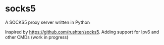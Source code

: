# socks5
A SOCKS5 proxy server written in Python

Inspired by https://github.com/rushter/socks5.
Adding support for Ipv6 and other CMDs (work in progress)